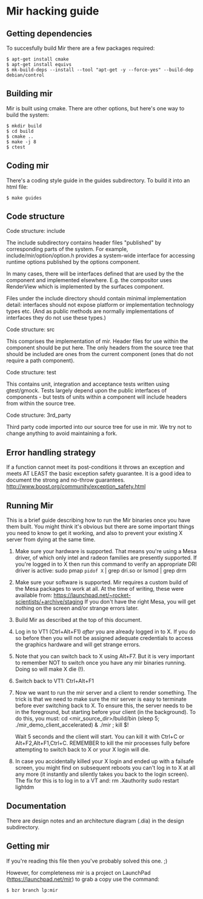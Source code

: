 Mir hacking guide
=================

Getting dependencies
--------------------
To succesfully build Mir there are a few packages required:

    $ apt-get install cmake
    $ apt-get install equivs
    $ mk-build-deps --install --tool "apt-get -y --force-yes" --build-dep debian/control

Building mir
-----------

Mir is built using cmake. There are other options, but here's one way to
build the system:

    $ mkdir build
    $ cd build
    $ cmake ..
    $ make -j 8
    $ ctest


Coding mir
----------

There's a coding style guide in the guides subdirectory. To build it into an
html file:

    $ make guides


Code structure
--------------

Code structure: include

The include subdirectory contains header files "published" by corresponding parts
of the system. For example, include/mir/option/option.h provides a system-wide interface
for accessing runtime options published by the options component.

In many cases, there will be interfaces defined that are used by the the component
and implemented elsewhere. E.g. the compositor uses RenderView which is implemented
by the surfaces component.

Files under the include directory should contain minimal implementation detail: interfaces
should not expose platform or implementation technology types etc. (And as public methods
are normally implementations of interfaces they do not use these types.)


Code structure: src

This comprises the implementation of mir. Header files for use within the component
should be put here. The only headers from the source tree that should be included are
ones from the current component (ones that do not require a path component).


Code structure: test

This contains unit, integration and acceptance tests written using gtest/gmock. Tests
largely depend upon the public interfaces of components - but tests of units within
a component will include headers from within the source tree.


Code structure: 3rd_party

Third party code imported into our source tree for use in mir. We try not to change
anything to avoid maintaining a fork.


Error handling strategy
-----------------------

If a function cannot meet its post-conditions it throws an exception and meets
AT LEAST the basic exception safety guarantee. It is a good idea to document the
strong and no-throw guarantees. http://www.boost.org/community/exception_safety.html


Running Mir
-----------

This is a brief guide describing how to run the Mir binaries once you have
them built. You might think it's obvious but there are some important things
you need to know to get it working, and also to prevent your existing X server
from dying at the same time.

1. Make sure your hardware is supported. That means you're using a Mesa driver,
   of which only intel and radeon families are presently supported. If you're
   logged in to X then run this command to verify an appropriate DRI driver
   is active:
       sudo pmap `pidof X` | grep dri.so
   or
       lsmod | grep drm

2. Make sure your software is supported. Mir requires a custom build of the
   Mesa packages to work at all. At the time of writing, these were available
   from:
       https://launchpad.net/~rocket-scientists/+archive/staging
   If you don't have the right Mesa, you will get nothing on the screen and/or
   strange errors later.

3. Build Mir as described at the top of this document.

4. Log in to VT1 (Ctrl+Alt+F1) _after_ you are already logged in to X. If you
   do so before then you will not be assigned adequate credentials to access
   the graphics hardware and will get strange errors.

5. Note that you can switch back to X using Alt+F7. But it is very important
   to remember NOT to switch once you have any mir binaries running. Doing
   so will make X die (!).

6. Switch back to VT1: Ctrl+Alt+F1

7. Now we want to run the mir server and a client to render something. The
   trick is that we need to make sure the mir server is easy to terminate
   before ever switching back to X. To ensure this, the server needs to be in
   the foreground, but starting before your client (in the background). To
   do this, you must:
       cd <mir_source_dir>/build/bin
       (sleep 5; ./mir_demo_client_accelerated) & ./mir ; kill $!

   Wait 5 seconds and the client will start. You can kill it with Ctrl+C or
   Alt+F2,Alt+F1,Ctrl+C. REMEMBER to kill the mir processes fully before
   attempting to switch back to X or your X login will die.

8. In case you accidentally killed your X login and ended up with a failsafe
   screen, you might find on subsequent reboots you can't log in to X at all
   any more (it instantly and silently takes you back to the login screen).
   The fix for this is to log in to a VT and:
       rm .Xauthority
       sudo restart lightdm


Documentation
-------------

There are design notes and an architecture diagram (.dia) in the design
subdirectory.


Getting mir
-----------

If you're reading this file then you've probably solved this one. ;)

However, for completeness mir is a project on LaunchPad (https://launchpad.net/mir)
to grab a copy use the command:

    $ bzr branch lp:mir


